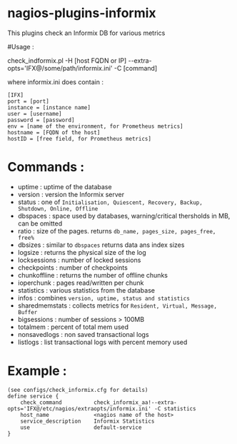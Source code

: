 # nagios-plugins-informix

This plugins check an Informix DB for various metrics

#Usage :

check_indformix.pl -H [host FQDN or IP] --extra-opts='IFX@/some/path/informix.ini'  -C [command]

where informix.ini does contain :
```
[IFX]
port = [port]
instance = [instance name]
user = [username]
password = [password]
env = [name of the environment, for Prometheus metrics]
hostname = [FQDN of the host]
hostID = [free field, for Prometheus metrics]
```
# Commands :
* uptime : uptime of the database
* version : version the Informix server
* status : one of `Initialisation, Quiescent, Recovery, Backup, Shutdown, Online, Offline`
* dbspaces : space used by databases, warning/critical thersholds in MB, can be omitted
* ratio : size of the pages. returns `db_name, pages_size, pages_free, free%`
* dbsizes : similar to `dbspaces` returns data ans index sizes
* logsize : returns the physical size of the log
* locksessions : number of locked sessions
* checkpoints : number of checkpoints
* chunkoffline : returns the number of offline chunks
* ioperchunk : pages read/written per chunk
* statistics : various statistics from the database
* infos : combines `version, uptime, status and statistics`
* sharedmemstats : collects metrics for `Resident, Virtual, Message, Buffer`
* bigsessions : number of sessions > 100MB
* totalmem : percent of total mem used
* nonsavedlogs : non saved transactional logs
* listlogs : list transactional logs with percent memory used

# Example :
```
(see configs/check_informix.cfg for details)
define service {
	check_command          check_informix_aa!--extra-opts='IFX@/etc/nagios/extraopts/informix.ini' -C statistics
	host_name              <nagios name of the host>
	service_description    Informix Statistics
	use                    default-service
}
```
